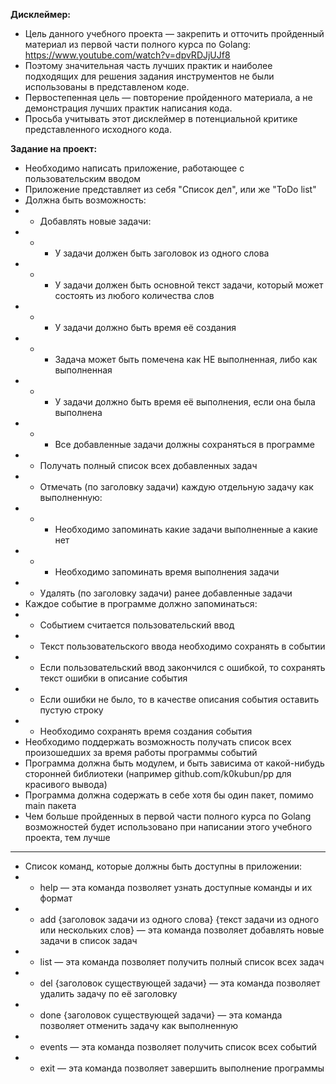**Дисклеймер:**
- Цель данного учебного проекта — закрепить и отточить пройденный материал из первой части полного курса по Golang: https://www.youtube.com/watch?v=dpvRDJjUJf8
- Поэтому значительная часть лучших практик и наиболее подходящих для решения задания инструментов не были использованы в представленом коде.
- Первостепенная цель — повторение пройденного материала, а не демонстрация лучших практик написания кода.
- Просьба учитывать этот дисклеймер в потенциальной критике представленного исходного кода.

**Задание на проект:**
- Необходимо написать приложение, работающее с пользовательским вводом
- Приложение представляет из себя "Список дел", или же "ToDo list"
- Должна быть возможность:
- - Добавлять новые задачи:
- - - У задачи должен быть заголовок из одного слова
- - - У задачи должен быть основной текст задачи, который может состоять из любого количества слов
- - - У задачи должно быть время её создания
- - - Задача может быть помечена как НЕ выполненная, либо как выполненная
- - - У задачи должно быть время её выполнения, если она была выполнена
- - - Все добавленные задачи должны сохраняться в программе
- - Получать полный список всех добавленных задач
- - Отмечать (по заголовку задачи) каждую отдельную задачу как выполненную:
- - - Необходимо запоминать какие задачи выполненные а какие нет
- - - Необходимо запоминать время выполнения задачи
- - Удалять (по заголовку задачи) ранее добавленные задачи
- Каждое событие в программе должно запоминаться:
- - Событием считается пользовательский ввод
- - Текст пользовательского ввода необходимо сохранять в событии
- - Если пользовательский ввод закончился с ошибкой, то сохранять текст ошибки в описание события
- - Если ошибки не было, то в качестве описания события оставить пустую строку
- - Необходимо сохранять время создания события
- Необходимо поддержать возможность получать список всех произошедших за время работы программы событий
- Программа должна быть модулем, и быть зависима от какой-нибудь сторонней библиотеки (например github.com/k0kubun/pp для красивого вывода)
- Программа должна содержать в себе хотя бы один пакет, помимо main пакета
- Чем больше пройденных в первой части полного курса по Golang возможностей будет использовано при написании этого учебного проекта, тем лучше
- -------------------------------------------------------
- Список команд, которые должны быть доступны в приложении:
- - help — эта команда позволяет узнать доступные команды и их формат
- - add {заголовок задачи из одного слова} {текст задачи из одного или нескольких слов} — эта команда позволяет добавлять новые задачи в список задач
- - list — эта команда позволяет получить полный список всех задач
- - del {заголовок существующей задачи} — эта команда позволяет удалить задачу по её заголовку
- - done {заголовок существующей задачи} — эта команда позволяет отменить задачу как выполненную
- - events — эта команда позволяет получить список всех событий
- - exit — эта команда позволяет завершить выполнение программы
